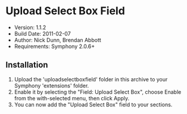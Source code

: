 # Upload Select Box Field

* Version: 1.1.2
* Build Date: 2011-02-07
* Author: Nick Dunn, Brendan Abbott
* Requirements: Symphony 2.0.6+


## Installation

1. Upload the 'uploadselectboxfield' folder in this archive to your Symphony 'extensions' folder.
2. Enable it by selecting the "Field: Upload Select Box", choose Enable from the with-selected menu, then click Apply.
3. You can now add the "Upload Select Box" field to your sections.